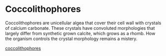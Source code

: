 # Coccolithophores

Coccolithophores are unicellular algea that cover their cell wall with crystals of calcium carbonate. These crystals have convoluted morphologies that largely differ from synthetic grown calcite, which grows as a rhomb. How the organism controls the crystal morphology remains a mistery.

[coccolithophores](https://1drv.ms/i/s!Aq3nK458RKQcs2M14zLvKKf3mUxI?e=iSSyT3)